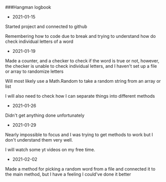 ###Hangman logbook
* 2021-01-15

Started project and connected to github

Remembering how to code due to break and trying to understand 
how do check individual letters of a word

* 2021-01-19

Made a counter, and a checker to check if 
the word is true or not, however, the checker is unable to 
check individual letters, and I haven't set up a file or array
to randomize letters

Will most likely use a Math.Random to take a random string
from an array or list

I will also need to check how I can separate things into
different methods

* 2021-01-26

Didn't get anything done unfortunately

* 2021-01-29

Nearly impossible to focus and I was trying to get methods to work
but I don't understand them very well.

I will watch some yt videos on my free time.

* 2021-02-02

Made a method for picking a random word from a file and
connected it to the main method, but I have a feeling I could've done it
better
